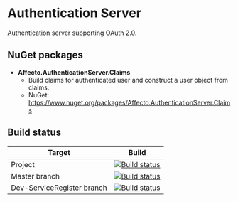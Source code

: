 # Authentication Server

Authentication server supporting OAuth 2.0.

## NuGet packages

* **Affecto.AuthenticationServer.Claims**
  * Build claims for authenticated user and construct a user object from claims.
  * NuGet: https://www.nuget.org/packages/Affecto.AuthenticationServer.Claims

## Build status

| Target | Build |
| -----------------------|------------------|
| Project | [![Build status](https://ci.appveyor.com/api/projects/status/14v5fubj1wevbqj2?svg=true)](https://ci.appveyor.com/project/johannesvaltonen/dotnet-authenticationserver) |
| Master branch | [![Build status](https://ci.appveyor.com/api/projects/status/14v5fubj1wevbqj2/branch/master?svg=true)](https://ci.appveyor.com/project/johannesvaltonen/dotnet-authenticationserver/branch/master) |
| Dev-ServiceRegister branch | [![Build status](https://ci.appveyor.com/api/projects/status/14v5fubj1wevbqj2/branch/dev-serviceregister?svg=true)](https://ci.appveyor.com/project/johannesvaltonen/dotnet-authenticationserver/branch/dev-serviceregister) |
